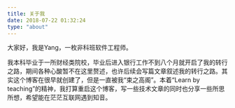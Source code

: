 ```yaml
---
title: 关于我
date: 2018-07-22 01:32:24
type: "about"
---
```




大家好，我是Yang，一枚非科班软件工程师。

我本科毕业于一所财经类院校，毕业后进入银行工作不到八个月就开启了我的转行之路，期间各种心酸暂不在这里赘述，也许后续会写篇文章叙述我的转行之路。其实这个博客在很早就创建了，但是一直被我“束之高阁”。本着“Learn by teaching”的精神，我打算重启这个博客，写一些技术文章的同时也分享一些所思所想，希望能在茫茫互联网遇到知音。